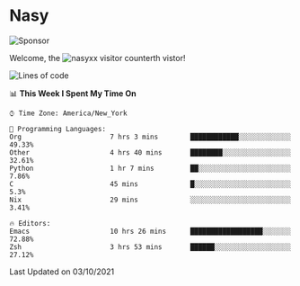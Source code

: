 # Nasy

<!--
<p align="center">
<img height="200" src="https://github-readme-stats.vercel.app/api?username=nasyxx&count_private=true&show_icons=true&theme=dracula&include_all_commits=true"/>
<img height="200" src="https://github-readme-stats.vercel.app/api/top-langs/?username=nasyxx&theme=dracula&hide=html,jupyter+notebook&count_private=true&show_icons=true"/>
</p>

  
----------------
-->

![Sponsor](https://img.shields.io/static/v1.svg?label=Sponsor&message=%E2%9D%A4&logo=GitHub&style=flat&color=pink)
 
Welcome, the ![nasyxx visitor counter](https://count.getloli.com/get/@nasyxx?theme=rule34)th vistor!
 
<!--START_SECTION:waka-->
![Lines of code](https://img.shields.io/badge/From%20Hello%20World%20I%27ve%20Written-5.4%20million%20lines%20of%20code-blue)

📊 **This Week I Spent My Time On** 

```text
⌚︎ Time Zone: America/New_York

💬 Programming Languages: 
Org                      7 hrs 3 mins        ████████████░░░░░░░░░░░░░   49.33% 
Other                    4 hrs 40 mins       ████████░░░░░░░░░░░░░░░░░   32.61% 
Python                   1 hr 7 mins         ██░░░░░░░░░░░░░░░░░░░░░░░   7.86% 
C                        45 mins             █░░░░░░░░░░░░░░░░░░░░░░░░   5.3% 
Nix                      29 mins             ░░░░░░░░░░░░░░░░░░░░░░░░░   3.41%

🔥 Editors: 
Emacs                    10 hrs 26 mins      ██████████████████░░░░░░░   72.88% 
Zsh                      3 hrs 53 mins       ██████░░░░░░░░░░░░░░░░░░░   27.12%

```


 Last Updated on 03/10/2021
<!--END_SECTION:waka-->

<!-- ![visitors](https://visitor-badge.laobi.icu/badge?page_id=nasyxx.nasyxx) -->
